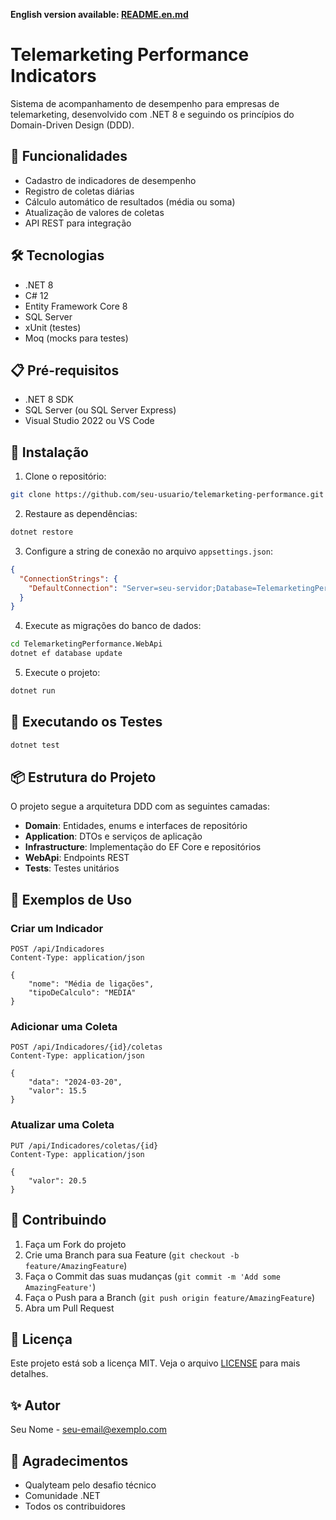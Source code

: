 **English version available: [README.en.md](README.en.md)**

# Telemarketing Performance Indicators

Sistema de acompanhamento de desempenho para empresas de telemarketing, desenvolvido com .NET 8 e seguindo os princípios do Domain-Driven Design (DDD).

## 🚀 Funcionalidades

- Cadastro de indicadores de desempenho
- Registro de coletas diárias
- Cálculo automático de resultados (média ou soma)
- Atualização de valores de coletas
- API REST para integração

## 🛠️ Tecnologias

- .NET 8
- C# 12
- Entity Framework Core 8
- SQL Server
- xUnit (testes)
- Moq (mocks para testes)

## 📋 Pré-requisitos

- .NET 8 SDK
- SQL Server (ou SQL Server Express)
- Visual Studio 2022 ou VS Code

## 🔧 Instalação

1. Clone o repositório:
```bash
git clone https://github.com/seu-usuario/telemarketing-performance.git
```

2. Restaure as dependências:
```bash
dotnet restore
```

3. Configure a string de conexão no arquivo `appsettings.json`:
```json
{
  "ConnectionStrings": {
    "DefaultConnection": "Server=seu-servidor;Database=TelemarketingPerformance;Trusted_Connection=True;MultipleActiveResultSets=true"
  }
}
```

4. Execute as migrações do banco de dados:
```bash
cd TelemarketingPerformance.WebApi
dotnet ef database update
```

5. Execute o projeto:
```bash
dotnet run
```

## 🧪 Executando os Testes

```bash
dotnet test
```

## 📦 Estrutura do Projeto

O projeto segue a arquitetura DDD com as seguintes camadas:

- **Domain**: Entidades, enums e interfaces de repositório
- **Application**: DTOs e serviços de aplicação
- **Infrastructure**: Implementação do EF Core e repositórios
- **WebApi**: Endpoints REST
- **Tests**: Testes unitários

## 📝 Exemplos de Uso

### Criar um Indicador
```http
POST /api/Indicadores
Content-Type: application/json

{
    "nome": "Média de ligações",
    "tipoDeCalculo": "MEDIA"
}
```

### Adicionar uma Coleta
```http
POST /api/Indicadores/{id}/coletas
Content-Type: application/json

{
    "data": "2024-03-20",
    "valor": 15.5
}
```

### Atualizar uma Coleta
```http
PUT /api/Indicadores/coletas/{id}
Content-Type: application/json

{
    "valor": 20.5
}
```

## 🤝 Contribuindo

1. Faça um Fork do projeto
2. Crie uma Branch para sua Feature (`git checkout -b feature/AmazingFeature`)
3. Faça o Commit das suas mudanças (`git commit -m 'Add some AmazingFeature'`)
4. Faça o Push para a Branch (`git push origin feature/AmazingFeature`)
5. Abra um Pull Request

## 📄 Licença

Este projeto está sob a licença MIT. Veja o arquivo [LICENSE](LICENSE) para mais detalhes.

## ✨ Autor

Seu Nome - [seu-email@exemplo.com](mailto:seu-email@exemplo.com)

## 🙏 Agradecimentos

- Qualyteam pelo desafio técnico
- Comunidade .NET
- Todos os contribuidores 